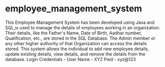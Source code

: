 # employee_management_system

This Employee Management System has been developed using Java and SQL,is used to manage the details of employees working in an organization. Their details, like the Father's Name, Date of Birth, Aadhar number, Qualification, etc., are stored in the SQL Database. The Admin member or any other higher authority of that Organization can access the details stored. This system allows the individual to add new employee details, update existing details, view details, and remove the details from the database.
Login Credentials - User Name - XYZ Pwd - xyz@123
